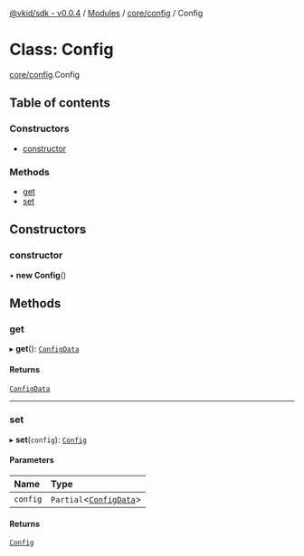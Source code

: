 [@vkid/sdk - v0.0.4](../README.md) / [Modules](../modules.md) / [core/config](../modules/core_config.md) / Config

# Class: Config

[core/config](../modules/core_config.md).Config

## Table of contents

### Constructors

- [constructor](core_config.Config.md#constructor)

### Methods

- [get](core_config.Config.md#get)
- [set](core_config.Config.md#set)

## Constructors

### constructor

• **new Config**()

## Methods

### get

▸ **get**(): [`ConfigData`](../interfaces/core_config.ConfigData.md)

#### Returns

[`ConfigData`](../interfaces/core_config.ConfigData.md)

___

### set

▸ **set**(`config`): [`Config`](core_config.Config.md)

#### Parameters

| Name | Type |
| :------ | :------ |
| `config` | `Partial`<[`ConfigData`](../interfaces/core_config.ConfigData.md)\> |

#### Returns

[`Config`](core_config.Config.md)
